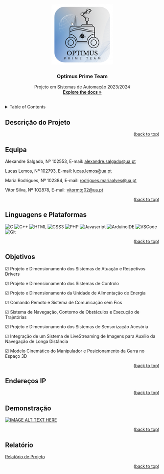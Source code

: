 <!-- PROJECT LOGO -->
<br />
<div align="center">
  <a href="https://github.com/othneildrew/Best-README-Template">
    <img src="Optimus.jpg" alt="Logo" width="200" height="200">
  </a>

  <h3 align="center">Optimus Prime Team</h3>

  <p align="center">
    Projeto em Sistemas de Automação 2023/2024
    <br />
    <a href="https://github.com/othneildrew/Best-README-Template"><strong>Explore the docs »</strong></a>
    <br />
    <br />
  </p>
</div>



<!-- TABLE OF CONTENTS -->
<details>
  <summary>Table of Contents</summary>
  <ol>
    <li>
      <a href="#descriçao-do-projeto">Descrição do Projeto</a>
        </ul>
    </li>
    <li>
      <a href="#equipa">Equipa</a>
      </ul>
    </li>
    <li>
      <a href="#linguagens-e-plataformas">Linguagens e Plataformas</a></li>
      </ul>
    </li>
    <li>
      <a href="#equipa">Equipa</a>
      </ul>
    </li>
    <li>
      
        <li><a href="#prerequisites">Prerequisites</a></li>
        <li><a href="#installation">Installation</a></li>
      </ul>
    </li>
    <li><a href="#usage">Usage</a></li>
    <li><a href="#roadmap">Roadmap</a></li>
    <li><a href="#contributing">Contributing</a></li>
</details>



<!-- Descrição do Projeto-->
## Descrição do Projeto

<p align="right">(<a href="#readme-top">back to top</a>)</p>


<!-- Equipa -->
## Equipa 
Alexandre Salgado, Nº 102553, E-mail: alexandre.salgado@ua.pt

Lucas Lemos, Nº 102793, E-mail: lucas.lemos@ua.pt

Maria Rodrigues, Nº 102384, E-mail: rodrigues.mariaalves@ua.pt

Vítor Silva, Nº 102878, E-mail: vitormtg02@ua.pt

<p align="right">(<a href="#readme-top">back to top</a>)</p>


<!-- Linguagens e Plataformas-->
## Linguagens e Plataformas
![C](https://img.shields.io/badge/C-F05032?style=for-the-badge&labelColor=black&logo=c&logoColor=white)
![C++](https://img.shields.io/badge/C++-F0DB4F?style=for-the-badge&labelColor=black&logo=c++&logoColor=F0DB4F)
![HTML](https://img.shields.io/badge/HTML5-3C873A?style=for-the-badge&logo=html5&logoColor=white)
![CSS3](https://img.shields.io/badge/CSS3-1572B6?style=for-the-badge&logo=css3&logoColor=white)
![PHP](https://img.shields.io/badge/PHP-F05032?style=for-the-badge&logo=php&logoColor=white)
![Javascript](https://img.shields.io/badge/Javascript-F0DB4F?style=for-the-badge&labelColor=black&logo=javascript&logoColor=F0DB4F)
![ArduinoIDE](https://img.shields.io/badge/Arduino_IDE-3C873A?style=for-the-badge&labelColor=black&logo=arduinoide.js&logoColor=3C873A)
![VSCode](https://img.shields.io/badge/Visual_Studio-0078d7?style=for-the-badge&logo=visual%20studio&logoColor=white)
![Git](https://img.shields.io/badge/Git-F05032?style=for-the-badge&logo=git&logoColor=white)
<p align="right">(<a href="#readme-top">back to top</a>)</p>

<!-- Objetivos -->
## Objetivos
&#x2611; Projeto e Dimensionamento dos Sistemas de Atuação e Respetivos Drivers 

&#x2611; Projeto e Dimensionamento dos Sistemas de Controlo  

&#x2611; Projeto e Dimensionamento da Unidade de Alimentação de Energia 

&#x2611; Comando Remoto e Sistema de Comunicação sem Fios

&#x2611; Sistema de Navegação, Contorno de Obstáculos e Execução de Trajetórias

&#x2611; Projeto e Dimensionamento dos Sistemas de Sensorização Acesória 

&#x2611; Integração de um Sistema de LiveStreaming de Imagens para Auxílio da Navegação de Longa Distância

&#x2611; Modelo Cinemático do Manipulador e Posicionamento da Garra no Espaço 3D


<p align="right">(<a href="#readme-top">back to top</a>)</p>

<!-- Endereços IP -->
## Endereços IP

<p align="right">(<a href="#readme-top">back to top</a>)</p>

<!-- Demonstração -->
## Demonstração
[![IMAGE ALT TEXT HERE](https://img.youtube.com/vi/dzPB7yKjNPE/0.jpg)](https://www.youtube.com/watch?v=dzPB7yKjNPE)
<p align="right">(<a href="#readme-top">back to top</a>)</p>


<!-- Relatório -->
## Relatório
[Relatório de Projeto](P5_10_102553_102793_102384_Relatorio1.pdf)
<p align="right">(<a href="#readme-top">back to top</a>)</p>



